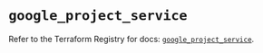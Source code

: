 # `google_project_service`

Refer to the Terraform Registry for docs: [`google_project_service`](https://registry.terraform.io/providers/hashicorp/google-beta/6.40.0/docs/resources/google_project_service).
